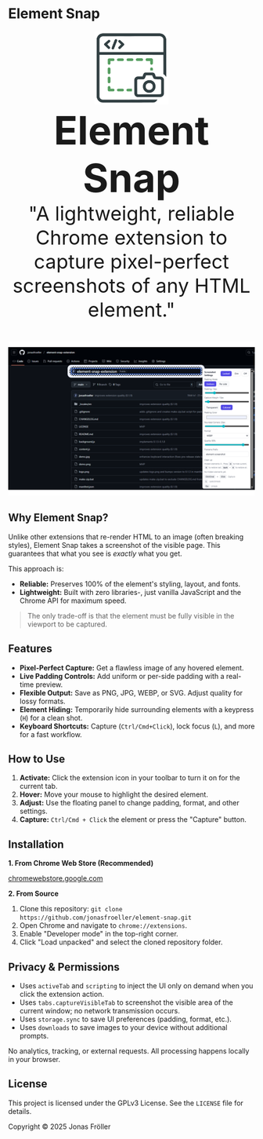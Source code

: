 # Element Snap

<div align="center">
    <img src="./assets/logo.png" alt="icon" width="150" />
</div>

<div align="center" style="margin-bottom: 2.5rem;">
    <span style="font-size: 2.5rem;">
      <b><strong style="font-size: 5rem;">Element Snap</strong></b>
      <br>"A lightweight, reliable Chrome extension to capture pixel-perfect screenshots of any HTML element."
    </span>
</div>

![Element Snap Preview](./assets/preview.png)

## Why Element Snap?

Unlike other extensions that re-render HTML to an image (often breaking styles), Element Snap takes a screenshot of the visible page. This guarantees that what you see is *exactly* what you get.

This approach is:
* **Reliable:** Preserves 100% of the element's styling, layout, and fonts.
* **Lightweight:** Built with zero libraries-, just vanilla JavaScript and the Chrome API for maximum speed.

> The only trade-off is that the element must be fully visible in the viewport to be captured.

## Features

* **Pixel-Perfect Capture:** Get a flawless image of any hovered element.
* **Live Padding Controls:** Add uniform or per-side padding with a real-time preview.
* **Flexible Output:** Save as PNG, JPG, WEBP, or SVG. Adjust quality for lossy formats.
* **Element Hiding:** Temporarily hide surrounding elements with a keypress (`H`) for a clean shot.
* **Keyboard Shortcuts:** Capture (`Ctrl/Cmd+Click`), lock focus (`L`), and more for a fast workflow.

## How to Use

1.  **Activate:** Click the extension icon in your toolbar to turn it on for the current tab.
2.  **Hover:** Move your mouse to highlight the desired element.
3.  **Adjust:** Use the floating panel to change padding, format, and other settings.
4.  **Capture:** `Ctrl/Cmd + Click` the element or press the "Capture" button.

## Installation

**1. From Chrome Web Store (Recommended)**

[chromewebstore.google.com](https://chromewebstore.google.com/detail/element-snap/nldbbahmckpcjcbikdaopeaiidhdomkf)

**2. From Source**

1.  Clone this repository: `git clone https://github.com/jonasfroeller/element-snap.git`
2.  Open Chrome and navigate to `chrome://extensions`.
3.  Enable "Developer mode" in the top-right corner.
4.  Click "Load unpacked" and select the cloned repository folder.

## Privacy & Permissions

- Uses `activeTab` and `scripting` to inject the UI only on demand when you click the extension action.
- Uses `tabs.captureVisibleTab` to screenshot the visible area of the current window; no network transmission occurs.
- Uses `storage.sync` to save UI preferences (padding, format, etc.).
- Uses `downloads` to save images to your device without additional prompts.

No analytics, tracking, or external requests. All processing happens locally in your browser.

## License

This project is licensed under the GPLv3 License. See the `LICENSE` file for details.

Copyright © 2025 Jonas Fröller
